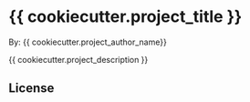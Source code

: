 # {{ cookiecutter.project_title }}

By: {{ cookiecutter.project_author_name}}

{{ cookiecutter.project_description }}


## License